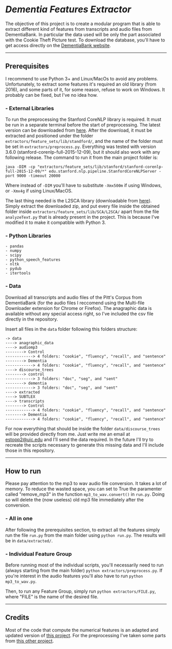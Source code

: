 # *Dementia Features Extractor*
The objective of this project is to create a modular program that is able to extract different kind of features from transcripts and audio files from DementiaBank. In particular the data used will be only the part associated with the Cookie Theft Picture test. To download the database, you'll have to get access directly on the [DementiaBank website](https://dementia.talkbank.org/).

---

## Prerequisites
I recommend to use Python 3+ and Linux/MacOs to avoid any problems. Unfortunately, to extract some features it's required an old library (from 2016), and some parts of it, for some reason, refuse to work on Windows. It probably can be fixed, but I've no idea how.

### - External Libraries
To run the preprocessing the Stanford CoreNLP library is required. It must be run in a separate terminal before the start of preprocessing. The latest version can be downloaded from [here](https://stanfordnlp.github.io/CoreNLP/download.html). After the download, it must be extracted and positioned under the folder `extractors/feature_sets/lib/standford/`, and the name of the folder must be set in `extractors/preprocess.py`. Everything was tested with version 3.6.0 (stanford-corenlp-full-2015-12-09), but it should also work with any following release. The command to run it from the main project folder is:

```
java -DIM -cp "extractors/feature_sets/lib/stanford/stanford-corenlp-full-2015-12-09/*" edu.stanford.nlp.pipeline.StanfordCoreNLPServer -port 9000 -timeout 20000
```

Where instead of `-DIM` you'll have to substitute `-Xmx500m` if using Windows, or `-Xmx4g` if using Linux/MacOS.

The last thing needed is the L2SCA library (downloadable from [here](http://www.personal.psu.edu/xxl13/downloads/l2sca.html)). Simply extract the downloaded zip, and put every file inside the obtained folder inside `extractors/feature_sets/lib/SCA/L2SCA/` apart from the file `analyzeText.py` that is already present in the project. This is because I've modified it to make it compatible with Python 3.

### - Python Libraries
```
- pandas
- numpy
- scipy
- python_speech_features
- nltk
- pydub
- itertools
```

### - Data
Download all transcripts and audio files of the Pitt's Corpus from DementiaBank (for the audio files I reccomend using the Multi-file Downloader extension for Chrome or Firefox). The anagraphic data is available without any special access right, so I've included the csv file directly in the repository. 

Insert all files in the `data` folder following this folders structure:

```
-> data
----> anagraphic_data
----> audiomp3
--------> Control
------------> 4 folders: "cookie", "fluency", "recall", and "sentence"
--------> Dementia
------------> 4 folders: "cookie", "fluency", "recall", and "sentence"
----> discourse_trees
--------> control
------------> 3 folders: "doc", "seg", and "sent"
--------> dementia
------------> 3 folders: "doc", "seg", and "sent"
----> extracted
----> SUBTLEX
----> transcripts
--------> Control
------------> 4 folders: "cookie", "fluency", "recall", and "sentence"
--------> Dementia
------------> 4 folders: "cookie", "fluency", "recall", and "sentence"
```
For now everything that should be inside the folder `data/discourse_trees` will be provided directly from me. Just write me an email at estopp2@uic.edu and I'll send the data required. In the future I'll try to recreate the scripts necessary to generate this missing data and I'll include those in this repository.

---

## How to run
Please pay attention to the mp3 to wav audio file conversion. It takes a lot of memory. To reduce the wasted space, you can set to True the paramenter called "remove_mp3" in the function `mp3_to_wav.convert()` in `run.py`. Doing so will delete the (now useless) old mp3 file immediately after the conversion.

### - All in one
After following the prerequisites section, to extract all the features simply run the file `run.py` from the main folder using `python run.py`. The results will be in `data/extracted/`.

### - Individual Feature Group
Before running most of the individual scripts, you'll necessarily need to run (always starting from the main folder) `python extractors/preprocess.py`. If you're interest in the audio features you'll also have to run `python mp3_to_wav.py`.

Then, to run any Feature Group, simply run `python extractors/FILE.py`, where "FILE" is the name of the desired file.

---

## Credits
Most of the code that compute the numerical features is an adapted and updated version of [this project](https://github.com/vmasrani/dementia_classifier/tree/master/dementia_classifier/feature_extraction/feature_sets). For the preprocessing I've taken some parts from [this other project](https://github.com/flaviodipalo/AlzheimerDetection). 
